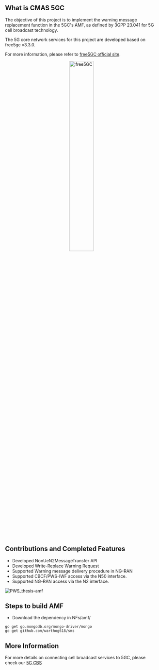 ## What is CMAS 5GC

The objective of this project is to implement the warning message replacement function in the 5GC's AMF, as defined by 3GPP 23.041 for 5G cell broadcast technology.

The 5G core network services for this project are developed based on free5gc v3.3.0.

For more information, please refer to [free5GC official site](https://free5gc.org/).

<p align="center">
<a href="https://free5gc.org"><img width="40%" src="https://forum.free5gc.org/uploads/default/original/1X/324695bfc6481bd556c11018f2834086cf5ec645.png" alt="free5GC"/></a>
</p>


## Contributions and Completed Features

* Developed NonUeN2MessageTransfer API 
* Developed Write-Replace Warning Request 
* Supported Warning message delivery procedure in NG-RAN 
* Supported CBCF/PWS-IWF access via the N50 interface.
* Supported NG-RAN access via the N2 interface.

![PWS_thesis-amf](https://github.com/anna092/cmas5gc/assets/113874435/5ef0537b-e56d-48b0-94c9-188329b1b5a7)

## Steps to build AMF
* Download the dependency in NFs/amf/
```
go get go.mongodb.org/mongo-driver/mongo
go get github.com/warthog618/sms

```

## More Information

For more details on connecting cell broadcast services to 5GC, please check our [5G CBS](https://github.com/anna092/cbs5g.git)
